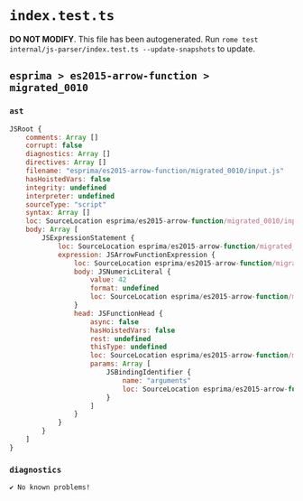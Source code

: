 # `index.test.ts`

**DO NOT MODIFY**. This file has been autogenerated. Run `rome test internal/js-parser/index.test.ts --update-snapshots` to update.

## `esprima > es2015-arrow-function > migrated_0010`

### `ast`

```javascript
JSRoot {
	comments: Array []
	corrupt: false
	diagnostics: Array []
	directives: Array []
	filename: "esprima/es2015-arrow-function/migrated_0010/input.js"
	hasHoistedVars: false
	integrity: undefined
	interpreter: undefined
	sourceType: "script"
	syntax: Array []
	loc: SourceLocation esprima/es2015-arrow-function/migrated_0010/input.js 1:0-2:0
	body: Array [
		JSExpressionStatement {
			loc: SourceLocation esprima/es2015-arrow-function/migrated_0010/input.js 1:0-1:15
			expression: JSArrowFunctionExpression {
				loc: SourceLocation esprima/es2015-arrow-function/migrated_0010/input.js 1:0-1:15
				body: JSNumericLiteral {
					value: 42
					format: undefined
					loc: SourceLocation esprima/es2015-arrow-function/migrated_0010/input.js 1:13-1:15
				}
				head: JSFunctionHead {
					async: false
					hasHoistedVars: false
					rest: undefined
					thisType: undefined
					loc: SourceLocation esprima/es2015-arrow-function/migrated_0010/input.js 1:0-1:12
					params: Array [
						JSBindingIdentifier {
							name: "arguments"
							loc: SourceLocation esprima/es2015-arrow-function/migrated_0010/input.js 1:0-1:9 (arguments)
						}
					]
				}
			}
		}
	]
}
```

### `diagnostics`

```
✔ No known problems!

```
